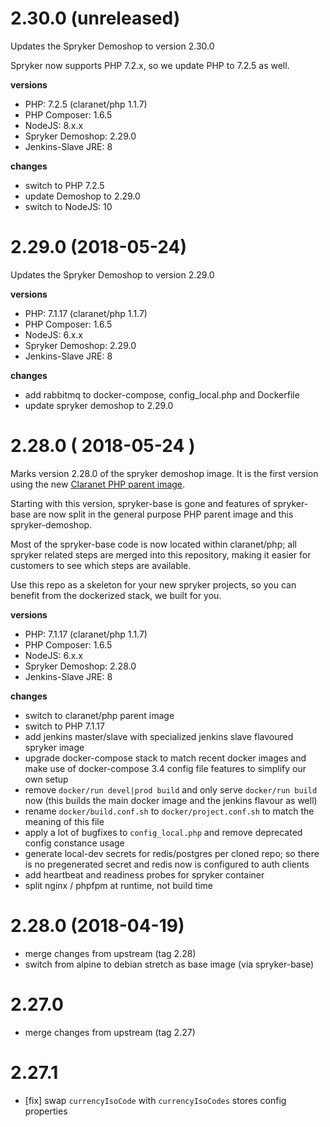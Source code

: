 
# 2.30.0 (unreleased)

Updates the Spryker Demoshop to version 2.30.0

Spryker now supports PHP 7.2.x, so we update PHP to 7.2.5 as well.

**versions**
* PHP: 7.2.5 (claranet/php 1.1.7)
* PHP Composer: 1.6.5
* NodeJS: 8.x.x
* Spryker Demoshop: 2.29.0
* Jenkins-Slave JRE: 8

**changes**
* switch to PHP 7.2.5
* update Demoshop to 2.29.0
* switch to NodeJS: 10

# 2.29.0 (2018-05-24)

Updates the Spryker Demoshop to version 2.29.0

**versions**
* PHP: 7.1.17 (claranet/php 1.1.7)
* PHP Composer: 1.6.5
* NodeJS: 6.x.x
* Spryker Demoshop: 2.29.0
* Jenkins-Slave JRE: 8

**changes**
* add rabbitmq to docker-compose, config_local.php and Dockerfile
* update spryker demoshop to 2.29.0

# 2.28.0 ( 2018-05-24 )

Marks version 2.28.0 of the spryker demoshop image. It is the first version
using the new [Claranet PHP parent image](https://github.com/claranet/php).

Starting with this version, spryker-base is gone and features of spryker-base
are now split in the general purpose PHP parent image and this spryker-demoshop.

Most of the spryker-base code is now located within claranet/php; all spryker
related steps are merged into this repository, making it easier for customers
to see which steps are available.

Use this repo as a skeleton for your new spryker projects, so you can benefit
from the dockerized stack, we built for you.

**versions**
* PHP: 7.1.17 (claranet/php 1.1.7)
* PHP Composer: 1.6.5
* NodeJS: 6.x.x
* Spryker Demoshop: 2.28.0
* Jenkins-Slave JRE: 8

**changes**
* switch to claranet/php parent image
* switch to PHP 7.1.17
* add jenkins master/slave with specialized jenkins slave flavoured spryker image
* upgrade docker-compose stack to match recent docker images and make use of docker-compose 3.4 config file features to simplify our own setup
* remove `docker/run devel|prod build` and only serve `docker/run build` now (this builds the main docker image and the jenkins flavour as well)
* rename `docker/build.conf.sh` to `docker/project.conf.sh` to match the meaning of this file
* apply a lot of bugfixes to `config_local.php` and remove deprecated config constance usage
* generate local-dev secrets for redis/postgres per cloned repo; so there is no pregenerated secret and redis now is configured to auth clients
* add heartbeat and readiness probes for spryker container
* split nginx / phpfpm at runtime, not build time

# 2.28.0 (2018-04-19)

* merge changes from upstream (tag 2.28)
* switch from alpine to debian stretch as base image (via spryker-base)

# 2.27.0

* merge changes from upstream (tag 2.27)

# 2.27.1

* [fix] swap `currencyIsoCode` with `currencyIsoCodes` stores config properties
